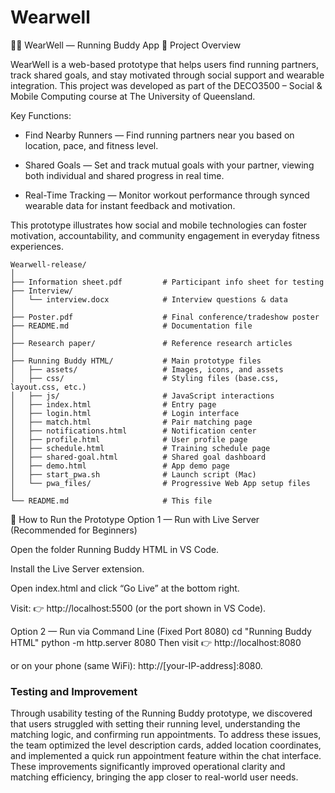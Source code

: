 # Wearwell
🏃‍♀️ WearWell — Running Buddy App
📘 Project Overview

WearWell is a web-based prototype that helps users find running partners, track shared goals, and stay motivated through social support and wearable integration.
This project was developed as part of the DECO3500 – Social & Mobile Computing course at The University of Queensland.

Key Functions:

- Find Nearby Runners — Find running partners near you based on location, pace, and fitness level.

- Shared Goals — Set and track mutual goals with your partner, viewing both individual and shared progress in real time.

- Real-Time Tracking — Monitor workout performance through synced wearable data for instant feedback and motivation.

This prototype illustrates how social and mobile technologies can foster motivation, accountability, and community engagement in everyday fitness experiences.

```
Wearwell-release/
│
├── Information sheet.pdf         # Participant info sheet for testing
├── Interview/
│   └── interview.docx            # Interview questions & data
│
├── Poster.pdf                    # Final conference/tradeshow poster
├── README.md                     # Documentation file
│
├── Research paper/               # Reference research articles
│
├── Running Buddy HTML/           # Main prototype files
│   ├── assets/                   # Images, icons, and assets
│   ├── css/                      # Styling files (base.css, layout.css, etc.)
│   ├── js/                       # JavaScript interactions
│   ├── index.html                # Entry page
│   ├── login.html                # Login interface
│   ├── match.html                # Pair matching page
│   ├── notifications.html        # Notification center
│   ├── profile.html              # User profile page
│   ├── schedule.html             # Training schedule page
│   ├── shared-goal.html          # Shared goal dashboard
│   ├── demo.html                 # App demo page
│   ├── start_pwa.sh              # Launch script (Mac)
│   └── pwa_files/                # Progressive Web App setup files
│
└── README.md                     # This file
```

🧩 How to Run the Prototype
Option 1 — Run with Live Server (Recommended for Beginners)

Open the folder Running Buddy HTML in VS Code.

Install the Live Server extension.

Open index.html and click “Go Live” at the bottom right.

Visit:
👉 http://localhost:5500
 (or the port shown in VS Code).

Option 2 — Run via Command Line (Fixed Port 8080)
cd "Running Buddy HTML"
python -m http.server 8080
Then visit
👉 http://localhost:8080

or on your phone (same WiFi): http://[your-IP-address]:8080.

### Testing and Improvement
Through usability testing of the Running Buddy prototype, we discovered that users struggled with setting their running level, understanding the matching logic, and confirming run appointments. To address these issues, the team optimized the level description cards, added location coordinates, and implemented a quick run appointment feature within the chat interface. These improvements significantly improved operational clarity and matching efficiency, bringing the app closer to real-world user needs.